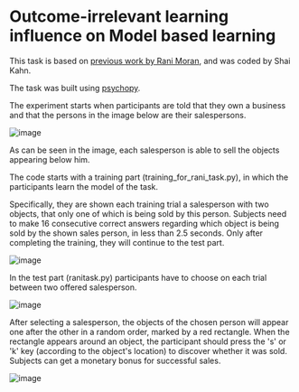 # Outcome-irrelevant learning influence on Model based learning
This task is based on <a href="https://www.nature.com/articles/s41467-019-08662-8">previous work by Rani Moran</a>, and was coded by Shai Kahn.

The task was built using <a href="https://www.psychopy.org/">psychopy</a>.

The experiment starts when participants are told that they own a business and that the persons in the image below are their salespersons. 

![image](https://user-images.githubusercontent.com/51457131/151413177-18bb9da4-a6cb-44c3-b244-d9eff4a72475.png)

As can be seen in the image, each salesperson is able to sell the objects appearing below him. 

The code starts with a training part (training_for_rani_task.py), in which the participants learn the model of the task. 

Specifically, they are shown each training trial a salesperson with two objects, that only one of which is being sold by this person.
Subjects need to make 16 consecutive correct answers regarding which object is being sold by the shown sales person, in less than 2.5 seconds.
Only after completing the training, they will continue to the test part.

![image](https://user-images.githubusercontent.com/51457131/151419034-20ab0bb5-af82-400c-832f-d1a21e907e30.png)

In the test part (ranitask.py) participants have to choose on each trial between two offered salesperson. 

![image](https://user-images.githubusercontent.com/51457131/151417832-bc69efa9-89b9-4632-a498-d1de0851ba91.png)

After selecting a salesperson, the objects of the chosen person will appear one after the other in a random order, marked by a red rectangle.
When the rectangle appears around an object, the participant should press the 's' or 'k' key (according to the object's location) to discover whether it was sold. 
Subjects can get a monetary bonus for successful sales.

![image](https://user-images.githubusercontent.com/51457131/151418001-b1a4232c-344d-43dd-9240-da6f7ab6c482.png)
